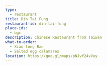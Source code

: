 ```yaml
---
type: 
  - restaurant
title: Din Tai Fung 
restaurant-id: din-tai-fung
place-ids:
  - bgc 
description: Chinese Restaurant from Taiwan 
what-to-order:
  - Xiao long Bao
  - Salted egg calamares
location: https://goo.gl/maps/pNJvf24vVuy
---
```

